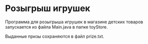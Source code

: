 # Розыгрыш игрушек

Программа для розыгрыша игрушек в магазине детских товаров запускается из файла Main.java в папке toyStore.

Выданные призы сохраняются в файл prize.txt.
